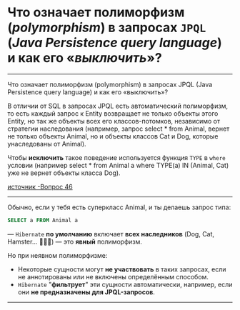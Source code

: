 # Что означает полиморфизм (*polymorphism*) в запросах `JPQL` (*Java Persistence query language*) и как его «*выключить*»?

---
Что означает полиморфизм (polymorphism) в запросах JPQL (Java Persistence query language) и как его «выключить»?

В отличии от SQL в запросах JPQL есть автоматический полиморфизм, то есть каждый запрос к Entity возвращает не только объекты этого Entity, но так же объекты всех его классов-потомков, независимо от стратегии наследования (например, запрос select * from Animal, вернет не только объекты Animal, но и объекты классов Cat и Dog, которые унаследованы от Animal).

Чтобы **исключить** такое поведение используется функция `TYPE` в `where` условии (например select * from Animal a where TYPE(a) IN (Animal, Cat) уже не вернет объекты класса Dog).

[источник -Вопрос 46](https://habr.com/ru/articles/265061/)

---
Обычно, если у тебя есть суперкласс Animal, и ты делаешь запрос типа:
```sql
SELECT a FROM Animal a
```

— `Hibernate` **по умолчанию** включает **всех наследников** (Dog, Cat, Hamster... 🐶🐱🐹) — это **явный** полиморфизм.

Но при неявном полиморфизме:

- Некоторые сущности могут **не участвовать** в таких запросах, если не аннотированы или не включены определённым способом.
- `Hibernate` "**фильтрует**" эти сущности автоматически, например, если они **не предназначены для JPQL-запросов**.

---
